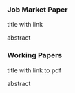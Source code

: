 ### Job Market Paper

title with link

abstract

### Working Papers

title with link to pdf

abstract
